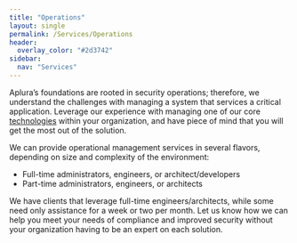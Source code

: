 ```yaml
---
title: "Operations"
layout: single
permalink: /Services/Operations
header:
  overlay_color: "#2d3742"
sidebar:
  nav: "Services"
---
```

Aplura’s foundations are rooted in security operations; therefore, we
understand the challenges with managing a system that services a critical
application. Leverage our experience with managing one of our core [technologies](/Services/Technologies) within your organization, and have piece of mind that you will get the most out of the solution.

We can provide operational management services in several flavors, depending on size and complexity of the environment:

*   Full-time administrators, engineers, or architect/developers
*   Part-time administrators, engineers, or architects

We have clients that leverage full-time engineers/architects, while some need only assistance for a week or two per month. Let us know how we can help you meet your needs of compliance and improved security without your organization having to be an expert on each solution.
